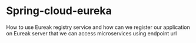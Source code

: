 # Spring-cloud-eureka
How to use Eureak registry service and how can we register our application on Eureak server that we can access microservices using endpoint url
